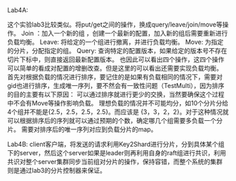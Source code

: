 Lab4A:

这个实验lab3比较类似。将put/get之间的操作，换成query/leave/join/move等操作。
Join ：加入一个新的组 ，创建一个最新的配置，加入新的组后需要重新进行负载均衡。
Leave: 将给定的一个组进行撤离，并进行负载均衡。
Move: 为指定的分片，分配指定的组。
Query: 查询特定的配置版本，如果给定的版本号不存在切片下标中，则直接返回最新配置版本。
也因此可以看出四个操作，这四个操作可以简单的看成对配置的增删改查。但是这里的可以看出还需要实现负载均衡。
首先对根据负载的情况进行排序，要记住的是如果有负载相同的情况下，需要对gid也进行排序，生成唯一序列，要不然会有一致性问题（TestMulti），因为排序的目的主要有以下原因：
可以通过排序就进行更少的交换，当然要确保这个过程中不会有Move等操作影响负载。
理想负载的情况并不可能均分，如10个分片分给4个组并不能是{2.5，2.5，2.5，2.5}。而应该是
{3，3，2，2}。对于这种情况就可以根据排序后的序列就可以通过预期的个数，确定哪几个组需要多负载一个分片。
需要对排序后的唯一序列对应到负载分片的map。

Lab4B:
client客户端，将发送的请求利用Key2Shard进行分片，分到具体某个组下的server，然后这个server如果是leader则再利用自身的raft组进行共识，利用共识对整个server集群同步当前组对分片的操作，保持容错，而整个系统的集群则是通过lab3的分片控制器来保证。
